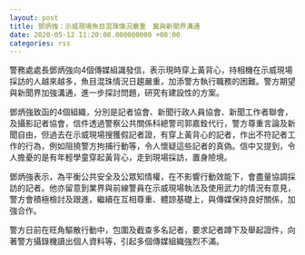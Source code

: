 ```yaml
---
layout: post
title: 鄧炳強：示威現場魚目混珠情況嚴重　冀與新聞界溝通
date: 2020-05-12 11:20:08.000000000 +08:00
categories: rss
---
```


警務處處長鄧炳強向4個傳媒組識發信，表示現時穿上黃背心，持相機在示威現場採訪的人越來越多，魚目混珠情況日趨嚴重，加添警方執行職務的困難。警方期望與新聞界加強溝通，進一步探討問題，研究有建設性的方案。

鄧炳強致函的4個組織，分別是記者協會、新聞行政人員協會、新聞工作者聯會，及攝影記者協會，信件透過警察公共關係科總警司郭嘉銓代行，警方尊重言論及新聞自由，但過去在示威現場搜獲假記者證，有穿上黃背心的記者，作出不符記者工作的行為，例如阻撓警方拘捕行動等，令人懷疑這些記者的真偽。信中又提到，令人擔憂的是有年輕學童穿起黃背心，走到現場採訪，置身險境。

鄧炳強表示，為平衡公共安全及公眾知情權，在不影響行動效能下，會盡量協調採訪的記者。他亦留意到業界與前線警員在示威現場執法及使用武力的情況有意見，警方會積極檢討及跟進，繼續在互相尊重、體諒基礎上，與傳媒保持良好關係，加強合作。

警方日前在旺角驅散行動中，包圍及截查多名記者，要求記者蹲下及舉起證件，向著警方攝錄機讀出個人資料等，引起多個傳媒組織強烈不滿。
